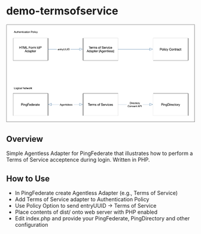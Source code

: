 # demo-termsofservice

![Overview Diagram](https://github.com/mdeller-ping/pingfederate-agentless-terms-of-service/blob/master/Overview%20Diagram.png)

## Overview

Simple Agentless Adapter for PingFederate that illustrates how to perform a Terms of Service acceptence during login.  Written in PHP.

## How to Use

* In PingFederate create Agentless Adapter (e.g., Terms of Service)
* Add Terms of Service adapter to Authentication Policy
* Use Policy Option to send entryUUID -> Terms of Service
* Place contents of dist/ onto web server with PHP enabled
* Edit index.php and provide your PingFederate, PingDirectory and other configuration
